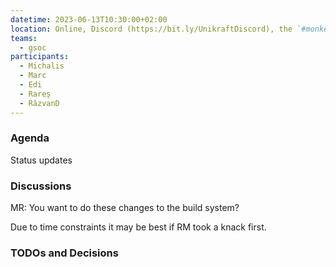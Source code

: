 ```yaml
---
datetime: 2023-06-13T10:30:00+02:00
location: Online, Discord (https://bit.ly/UnikraftDiscord), the `#monkey-business` voice channel
teams:
  - gsoc
participants:
  - Michalis
  - Marc
  - Edi
  - Rareș
  - RăzvanD
---
```


### Agenda

Status updates

### Discussions

MR: You want to do these changes to the build system?

Due to time constraints it may be best if RM took a knack first.

### TODOs and Decisions
